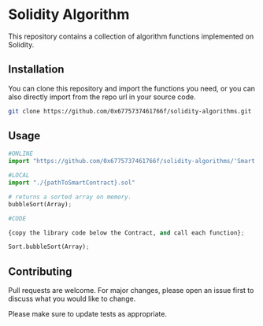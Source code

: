 # Solidity Algorithm

This repository contains a collection of algorithm functions implemented on Solidity.

## Installation

You can clone this repository and import the functions you need, or you can also directly import from the repo url in your source code.

```bash
git clone https://github.com/0x6775737461766f/solidity-algorithms.git
```

## Usage

```python
#ONLINE
import "https://github.com/0x6775737461766f/solidity-algorithms/'Smart Contract you wanna use'.sol"

#LOCAL
import "./{pathToSmartContract}.sol"

# returns a sorted array on memory.
bubbleSort(Array);

#CODE

{copy the library code below the Contract, and call each function};

Sort.bubbleSort(Array);
```

## Contributing
Pull requests are welcome. For major changes, please open an issue first to discuss what you would like to change.

Please make sure to update tests as appropriate.
